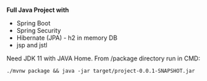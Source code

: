 **Full Java Project with** 

- Spring Boot
- Spring Security
- Hibernate (JPA) - h2 in memory DB
- jsp and jstl

Need JDK 11 with JAVA Home. From /package directory run in CMD: 

```./mvnw package && java -jar target/project-0.0.1-SNAPSHOT.jar```

